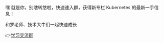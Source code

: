 <p>嘿 就是你，别瞎转悠啦，快速速入群，获得新专栏 Kubernetes 的最新一手信息！</p><p>和罗老师、技术大牛们一起快速成长</p><p>👉<a href="https://jinshuju.net/f/p9bh4i">学习交流群</a></p><p><img src="https://static001.geekbang.org/resource/image/19/a8/1939e97a9f77a6e6ff05db4d7bd793a8.jpg?wh=1142x11349" alt=""></p><!-- [[[read_end]]] -->